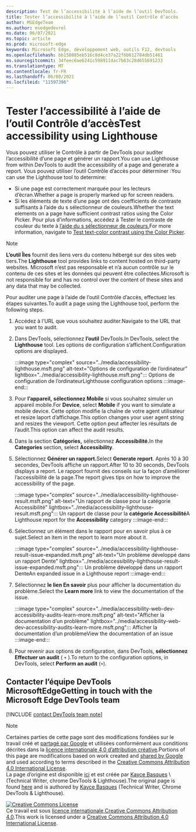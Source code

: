 ```yaml
---
description: Test de l’accessibilité à l’aide de l’outil DevTools.
title: Tester l’accessibilité à l’aide de l’outil Contrôle d’accès
author: MSEdgeTeam
ms.author: msedgedevrel
ms.date: 06/07/2021
ms.topic: article
ms.prod: microsoft-edge
keywords: Microsoft Edge, développement web, outils F12, devtools
ms.openlocfilehash: bb158085eb516c8d4ce37a22f6b612784db51461
ms.sourcegitcommit: 34feec6ae6241c598911dac7b63c28d655691233
ms.translationtype: MT
ms.contentlocale: fr-FR
ms.lasthandoff: 06/08/2021
ms.locfileid: "11597396"
---
```

<!-- this article was created on 05/11/2021 by moving a section out from the "Accessibility reference" article (reference.md) -->
<!-- Copyright Kayce Basques 

   Licensed under the Apache License, Version 2.0 (the "License");
   you may not use this file except in compliance with the License.
   You may obtain a copy of the License at

       https://www.apache.org/licenses/LICENSE-2.0

   Unless required by applicable law or agreed to in writing, software
   distributed under the License is distributed on an "AS IS" BASIS,
   WITHOUT WARRANTIES OR CONDITIONS OF ANY KIND, either express or implied.
   See the License for the specific language governing permissions and
   limitations under the License.  -->  

# <a name="test-accessibility-using-lighthouse"></a><span data-ttu-id="b77bd-104">Tester l’accessibilité à l’aide de l’outil Contrôle d’accès</span><span class="sxs-lookup"><span data-stu-id="b77bd-104">Test accessibility using Lighthouse</span></span>

<span data-ttu-id="b77bd-105">Vous pouvez utiliser le Contrôle à partir de DevTools pour auditer l’accessibilité d’une page et générer un rapport.</span><span class="sxs-lookup"><span data-stu-id="b77bd-105">You can use Lighthouse from within DevTools to audit the accessibility of a page and generate a report.</span></span> <span data-ttu-id="b77bd-106">Vous pouvez utiliser l’outil Contrôle d’accès pour déterminer :</span><span class="sxs-lookup"><span data-stu-id="b77bd-106">You can use the Lighthouse tool to determine:</span></span>

*   <span data-ttu-id="b77bd-107">Si une page est correctement marquée pour les lecteurs d’écran.</span><span class="sxs-lookup"><span data-stu-id="b77bd-107">Whether a page is properly marked up for screen readers.</span></span>  
*   <span data-ttu-id="b77bd-108">Si les éléments de texte d’une page ont des coefficients de contraste suffisants à l’aide du s sélectionneur de couleurs.</span><span class="sxs-lookup"><span data-stu-id="b77bd-108">Whether the text elements on a page have sufficient contrast ratios using the Color Picker.</span></span> <span data-ttu-id="b77bd-109">Pour plus d’informations, accédez à Tester le contraste de couleur du texte à [l’aide du s sélectionneur de couleurs.](color-picker.md)</span><span class="sxs-lookup"><span data-stu-id="b77bd-109">For more information, navigate to [Test text-color contrast using the Color Picker](color-picker.md).</span></span>   

> [!NOTE]
> <span data-ttu-id="b77bd-110">**L’outil Îles** fournit des liens vers du contenu hébergé sur des sites web tiers.</span><span class="sxs-lookup"><span data-stu-id="b77bd-110">The **Lighthouse** tool provides links to content hosted on third-party websites.</span></span>  <span data-ttu-id="b77bd-111">Microsoft n’est pas responsable et n’a aucun contrôle sur le contenu de ces sites et les données qui peuvent être collectées.</span><span class="sxs-lookup"><span data-stu-id="b77bd-111">Microsoft is not responsible for and has no control over the content of these sites and any data that may be collected.</span></span>  

<span data-ttu-id="b77bd-112">Pour auditer une page à l’aide de l’outil Contrôle d’accès, effectuez les étapes suivantes.</span><span class="sxs-lookup"><span data-stu-id="b77bd-112">To audit a page using the Lighthouse tool, perform the following steps.</span></span>

1.  <span data-ttu-id="b77bd-113">Accédez à l’URL que vous souhaitez auditer.</span><span class="sxs-lookup"><span data-stu-id="b77bd-113">Navigate to the URL that you want to audit.</span></span>
1.  <span data-ttu-id="b77bd-114">Dans DevTools, sélectionnez **l’outil** DevTools.</span><span class="sxs-lookup"><span data-stu-id="b77bd-114">In DevTools, select the **Lighthouse** tool.</span></span>  <span data-ttu-id="b77bd-115">Les options de configuration s’affichent.</span><span class="sxs-lookup"><span data-stu-id="b77bd-115">Configuration options are displayed.</span></span>
    
    :::image type="complex" source="../media/accessibility-lighthouse.msft.png" alt-text="Options de configuration de l’ordinateur" lightbox="../media/accessibility-lighthouse.msft.png":::
       <span data-ttu-id="b77bd-117">Options de configuration de l’ordinateur</span><span class="sxs-lookup"><span data-stu-id="b77bd-117">Lighthouse configuration options</span></span>
    :::image-end:::  
    
1.  <span data-ttu-id="b77bd-118">Pour **l’appareil,** **sélectionnez Mobile** si vous souhaitez simuler un appareil mobile.</span><span class="sxs-lookup"><span data-stu-id="b77bd-118">For **Device**, select **Mobile** if you want to simulate a mobile device.</span></span>  <span data-ttu-id="b77bd-119">Cette option modifie la chaîne de votre agent utilisateur et resize laport d’affichage.</span><span class="sxs-lookup"><span data-stu-id="b77bd-119">This option changes your user agent string and resizes the viewport.</span></span>  <span data-ttu-id="b77bd-120">Cette option peut affecter les résultats de l’audit.</span><span class="sxs-lookup"><span data-stu-id="b77bd-120">This option can affect the audit results.</span></span>
1.  <span data-ttu-id="b77bd-121">Dans la section **Catégories,** sélectionnez **Accessibilité.**</span><span class="sxs-lookup"><span data-stu-id="b77bd-121">In the **Categories** section, select **Accessibility**.</span></span>
1.  <span data-ttu-id="b77bd-122">Sélectionnez **Générer un rapport.**</span><span class="sxs-lookup"><span data-stu-id="b77bd-122">Select **Generate report**.</span></span> <span data-ttu-id="b77bd-123">Après 10 à 30 secondes, DevTools affiche un rapport.</span><span class="sxs-lookup"><span data-stu-id="b77bd-123">After 10 to 30 seconds, DevTools displays a report.</span></span>  <span data-ttu-id="b77bd-124">Le rapport fournit des conseils sur la façon d’améliorer l’accessibilité de la page.</span><span class="sxs-lookup"><span data-stu-id="b77bd-124">The report gives tips on how to improve the accessibility of the page.</span></span>  
    
    :::image type="complex" source="../media/accessibility-lighthouse-result.msft.png" alt-text="Un rapport de classe pour la catégorie Accessibilité" lightbox="../media/accessibility-lighthouse-result.msft.png":::
       <span data-ttu-id="b77bd-126">Un rapport de classe pour la **catégorie Accessibilité**</span><span class="sxs-lookup"><span data-stu-id="b77bd-126">A Lighthouse report for the **Accessibility** category</span></span>
    :::image-end:::  
    
1.  <span data-ttu-id="b77bd-127">Sélectionnez un élément dans le rapport pour en savoir plus à ce sujet.</span><span class="sxs-lookup"><span data-stu-id="b77bd-127">Select an item in the report to learn more about it.</span></span>  
    
    :::image type="complex" source="../media/accessibility-lighthouse-result-issue-expanded.msft.png" alt-text="Un problème développé dans un rapport Dente" lightbox="../media/accessibility-lighthouse-result-issue-expanded.msft.png":::
       <span data-ttu-id="b77bd-129">Un problème développé dans un rapport Dente</span><span class="sxs-lookup"><span data-stu-id="b77bd-129">An expanded issue in a Lighthouse report</span></span>
    :::image-end:::  
    
1.  <span data-ttu-id="b77bd-130">Sélectionnez **le lien En savoir** plus pour afficher la documentation du problème.</span><span class="sxs-lookup"><span data-stu-id="b77bd-130">Select the **Learn more** link to view the documentation of the issue.</span></span>
    
    :::image type="complex" source="../media/accessibility-web-dev-accessibility-audits-learn-more.msft.png" alt-text="Afficher la documentation d’un problème" lightbox="../media/accessibility-web-dev-accessibility-audits-learn-more.msft.png":::
       <span data-ttu-id="b77bd-132">Afficher la documentation d’un problème</span><span class="sxs-lookup"><span data-stu-id="b77bd-132">View the documentation of an issue</span></span>
    :::image-end:::  

1.  <span data-ttu-id="b77bd-133">Pour revenir aux options de configuration, dans DevTools, **sélectionnez Effectuer un audit** ( `+` ).</span><span class="sxs-lookup"><span data-stu-id="b77bd-133">To return to the configuration options, in DevTools, select **Perform an audit** (`+`).</span></span>    


## <a name="getting-in-touch-with-the-microsoft-edge-devtools-team"></a><span data-ttu-id="b77bd-134">Contacter l’équipe DevTools MicrosoftEdge</span><span class="sxs-lookup"><span data-stu-id="b77bd-134">Getting in touch with the Microsoft Edge DevTools team</span></span>  

[!INCLUDE [contact DevTools team note](../includes/contact-devtools-team-note.md)]  


> [!NOTE]
> <span data-ttu-id="b77bd-135">Certaines parties de cette page sont des modifications fondées sur le travail créé et [partagé par Google][GoogleSitePolicies] et utilisées conformément aux conditions décrites dans la [licence internationale 4,0 d’attribution créative][CCA4IL].</span><span class="sxs-lookup"><span data-stu-id="b77bd-135">Portions of this page are modifications based on work created and [shared by Google][GoogleSitePolicies] and used according to terms described in the [Creative Commons Attribution 4.0 International License][CCA4IL].</span></span>  
> <span data-ttu-id="b77bd-136">La page d’origine est disponible [ici](https://developers.google.com/web/tools/chrome-devtools/accessibility/reference) et est créée par [Kayce Basques][KayceBasques] \ (Technical Writer, chrome DevTools \& Lighthouse\).</span><span class="sxs-lookup"><span data-stu-id="b77bd-136">The original page is found [here](https://developers.google.com/web/tools/chrome-devtools/accessibility/reference) and is authored by [Kayce Basques][KayceBasques] \(Technical Writer, Chrome DevTools \& Lighthouse\).</span></span>  

[![Creative Commons License][CCby4Image]][CCA4IL]  
<span data-ttu-id="b77bd-138">Ce travail est sous [licence internationale Creative Commons Attribution 4.0][CCA4IL].</span><span class="sxs-lookup"><span data-stu-id="b77bd-138">This work is licensed under a [Creative Commons Attribution 4.0 International License][CCA4IL].</span></span>  


<!-- links -->  
[ChromeWebStoreAxe]: https://chrome.google.com/webstore/detail/axe/lhdoppojpmngadmnindnejefpokejbdd?hl=en-US "axe - Test d’accessibilité web - Chrome Web Store"  
[CCA4IL]: https://creativecommons.org/licenses/by/4.0  
[CCby4Image]: https://i.creativecommons.org/l/by/4.0/88x31.png  
[GoogleSitePolicies]: https://developers.google.com/terms/site-policies  
[KayceBasques]: https://developers.google.com/web/resources/contributors/kaycebasques  
